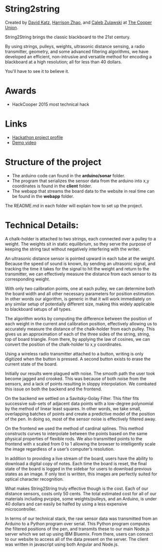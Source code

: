 String2string
=========

Created by [David Katz](https://github.com/katzdave), [Harrison Zhao](https://github.com/harrisonzhao), and [Caleb Zulawski](https://github.com/calebzulawski) at [The Cooper Union](http://cooper.edu).

String2String brings the classic blackboard to the 21st century.

By using strings, pulleys, weights, ultrasonic distance sensing, a radio transmitter, geometry, and some advanced filtering algorithms, we have developed an efficient, non-intrusive and versatile method for encoding a blackboard at a high resolution; all for less than 40 dollars.

You'll have to see it to believe it.

Awards
=====
* HackCooper 2015 most technical hack

Links
=====
* [Hackathon project profile](https://www.hackerleague.org/hackathons/hackcooper-2015/hacks/string2string)<br>
* [Demo video](https://www.youtube.com/watch?v=y1aw0IiamFM)

Structure of the project
=====
* The arduino code can found in the <b>arduino/sonar</b> folder.<br>
* The program that serializes the sensor data from the arduino into x,y coordinates is found in the <b>client</b> folder.<br>
* The webapp that streams the board data to the website in real time can be found in the <b>webapp</b> folder.

The README.md in each folder will explain how to set up the project.

Technical Details:
=========
A chalk-holder is attached to two strings, each connected over a pulley to a weight. The weights sit in static equilibrium, so they serve the purpose of keeping the string taut without negatively interfering with the writer.

An ultrasonic distance sensor is pointed upward in each tube at the weight. Because the speed of sound is known, by sending an ultrasonic signal, and tracking the time it takes for the signal to hit the weight and return to the transmitter, we can effectively measure the distance from each sensor to its corresponding weight.

With only two calibration points, one at each pulley, we can determine both the board width and all other necessary parameters for position estimation. In other words our algorithm, is generic in that it will work immediately on any similar setup of potentially different size, making this widely applicable to blackboard setups of all types.

The algorithm works by computing the difference between the position of each weight in the current and calibration position, effectively allowing us to accurately measure the distance of the chalk-holder from each pulley. This gives us an approximation of each of the three sides of the string, string, top of board triangle. From there, by applying the law of cosines, we can convert the position of the chalk-holder to x,y coordinates.

Using a wireless radio transmitter attached to a button, writing is only digitized when the button is pressed. A second button exists to erase the current state of the board.

Initially our results were plagued with noise. The smooth path the user took become jagged and crooked. This was because of both noise from the sensors, and a lack of points resulting in sloppy interpolation. We combated this issue on both the backend and the frontend.

On the backend we settled on a Savitsky-Golay Filter. This filter fits successive sub-sets of adjacent data points with a low-degree polynomial by the method of linear least squares. In other words, we take small, overlapping batches of points and create a predictive model of the position of the pen. In doing so, most of the sensor noise is effectively filtered away.

On the frontend we used the method of cardinal splines. This method constructs curves to interpolate between the points based on the same physical properties of flexible rods. We also transmitted points to the frontend with x scaled from 0 to 1 allowing the browser to intelligently scale the image regardless of a user’s computer’s resolution.

In addition to providing a live stream of the board, users have the ability to download a digital copy of notes. Each time the board is reset, the final state of the board is logged in the sidebar for users to download previous states as an image. If only text is written, this images are perfectly suited for optical character recognition.

What makes String2String truly effective though is the cost. Each of our distance sensors, costs only 50 cents. The total estimated cost for all of our materials including pvcpipe, some weights/pulleys, and an Arduino, is under 40 dollars and can easily be halfed by using a less expensive microcontroller.

In terms of our technical stack, the raw sensor data was transmitted from an Arduino to a Python program over serial. This Python program computes the filtered positions of the pen, and transmits these to our main Node.js server which we set up using IBM Bluemix. From there, users can connect to our website to access all of the data present on the server. The client was written in javascript using both Angular and Node.js.
